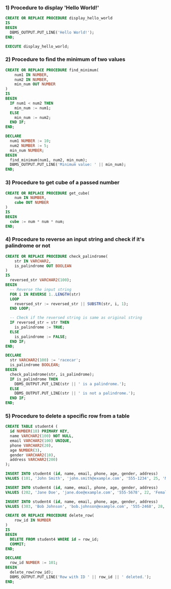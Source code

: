 ### 1) Procedure to display 'Hello World!'

``` sql
CREATE OR REPLACE PROCEDURE display_hello_world
IS
BEGIN
  DBMS_OUTPUT.PUT_LINE('Hello World!');
END;
```

``` sql
EXECUTE display_hello_world;
```

### 2) Procedure to find the minimum of two values

``` sql
CREATE OR REPLACE PROCEDURE find_minimum(
    num1 IN NUMBER,
    num2 IN NUMBER,
    min_num OUT NUMBER
)
IS
BEGIN
  IF num1 < num2 THEN
    min_num := num1;
  ELSE
    min_num := num2;
  END IF;
END;
```

``` sql
DECLARE
  num1 NUMBER := 10;
  num2 NUMBER := 5;
  min_num NUMBER;
BEGIN
  find_minimum(num1, num2, min_num);
  DBMS_OUTPUT.PUT_LINE('Minimum value: ' || min_num);
END;
```

### 3) Procedure to get cube of a passed number

``` sql
CREATE OR REPLACE PROCEDURE get_cube(
    num IN NUMBER,
    cube OUT NUMBER
)
IS
BEGIN
  cube := num * num * num;
END;
```

### 4) Procedure to reverse an input string and check if it's palindrome or not

``` sql
CREATE OR REPLACE PROCEDURE check_palindrome(
    str IN VARCHAR2,
    is_palindrome OUT BOOLEAN
)
IS
  reversed_str VARCHAR2(100);
BEGIN
  -- Reverse the input string
  FOR i IN REVERSE 1..LENGTH(str)
  LOOP
    reversed_str := reversed_str || SUBSTR(str, i, 1);
  END LOOP;

  -- Check if the reversed string is same as original string
  IF reversed_str = str THEN
    is_palindrome := TRUE;
  ELSE
    is_palindrome := FALSE;
  END IF;
END;
```

``` sql
DECLARE
  str VARCHAR2(100) := 'racecar';
  is_palindrome BOOLEAN;
BEGIN
  check_palindrome(str, is_palindrome);
  IF is_palindrome THEN
    DBMS_OUTPUT.PUT_LINE(str || ' is a palindrome.');
  ELSE
    DBMS_OUTPUT.PUT_LINE(str || ' is not a palindrome.');
  END IF;
END;
```

### 5) Procedure to delete a specific row from a table

``` sql
CREATE TABLE student4 (
  id NUMBER(10) PRIMARY KEY,
  name VARCHAR2(100) NOT NULL,
  email VARCHAR2(100) UNIQUE,
  phone VARCHAR2(20),
  age NUMBER(3),
  gender VARCHAR2(10),
  address VARCHAR2(200)
);
```

``` sql
INSERT INTO student4 (id, name, email, phone, age, gender, address)
VALUES (101, 'John Smith', 'john.smith@example.com', '555-1234', 25, 'Male', '123 Main St');

INSERT INTO student4 (id, name, email, phone, age, gender, address)
VALUES (202, 'Jane Doe', 'jane.doe@example.com', '555-5678', 22, 'Female', '456 Maple Ave');

INSERT INTO student4 (id, name, email, phone, age, gender, address)
VALUES (303, 'Bob Johnson', 'bob.johnson@example.com', '555-2468', 28, 'Male', '789 Elm St');
```

``` sql
CREATE OR REPLACE PROCEDURE delete_row(
    row_id IN NUMBER
)
IS
BEGIN
  DELETE FROM student4 WHERE id = row_id;
  COMMIT;
END;
```

``` sql
DECLARE
  row_id NUMBER := 101;
BEGIN
  delete_row(row_id);
  DBMS_OUTPUT.PUT_LINE('Row with ID ' || row_id || ' deleted.');
END;
```
